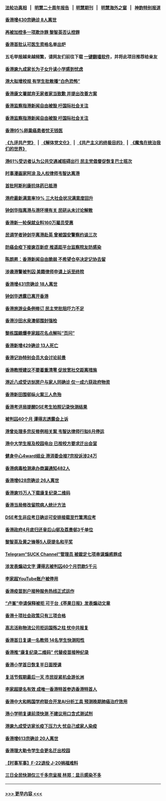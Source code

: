 #### [法轮功真相](https://github.com/gfw-breaker/truth/blob/master/README.md?t=0) &nbsp;&nbsp;|&nbsp;&nbsp; [明慧二十周年报告](https://github.com/gfw-breaker/mh-reports/blob/master/README.md?t=0) &nbsp;&nbsp;|&nbsp;&nbsp;[明慧期刊](https://github.com/gfw-breaker/mh-qikan) &nbsp;&nbsp;|&nbsp;&nbsp; [明慧海外之窗](https://github.com/gfw-breaker/mh-news/blob/master/README.md?t=0) &nbsp;&nbsp;|&nbsp;&nbsp; [神韵特别报道](https://github.com/gfw-breaker/mh-news/blob/master/shenyun.md?t=0)
#### [香港增430宗确诊 8人离世](../pages/nsc415/n13722079.md?t=04281151) 
#### [再被加控多一项欺诈罪 黎智英否认控罪](../pages/nsc415/n13722077.md?t=04281151) 
#### [香港首批认可医生资格名单出炉](../pages/nsc415/n13722070.md?t=04281151) 
#### 五毛举报越来越频繁，请网友们前往下载 [一键翻墙软件](https://github.com/gfw-breaker/ssr-accounts)，并将此项目推荐给亲友
#### [香港逾九成家长为子女升读小学感到忧虑](../pages/nsc415/n13722065.md?t=04281151) 
#### [港大拟增校规 有学生批散播“白色恐怖”](../pages/nsc415/n13722064.md?t=04281151) 
#### [香港康文署就弃无家者家当致歉 并提出改善方案](../pages/nsc415/n13722062.md?t=04281151) 
#### [香港监察指港新闻自由被毁 吁国际社会关注](../pages/nsc415/n13722060.md?t=04281151) 
#### [香港监察指港新闻自由被毁 吁国际社会关注](../pages/nsc415/n13721934.md?t=04281151) 
#### [香港95%卵巢癌患者忧无钱医](../pages/nsc415/n13721400.md?t=04281151) 
#### [《九评共产党》](https://github.com/begood0513/9ping.md/blob/master/README.md) &nbsp;|&nbsp; [《解体党文化》](../../../../jtdwh.md/blob/master/README.md)  &nbsp;|&nbsp; [《共产主义的终极目的》](../../../../gczydzjmd.md/blob/master/README.md) &nbsp;|&nbsp; [《魔鬼在统治我们的世界》](../../../../mgztzwmdsj.md/blob/master/README.md) 
#### [港61%受访者认为公共交通减班碍出行 民主党倡督促恢复巴士班次](../pages/nsc415/n13721375.md?t=04281151) 
#### [时事漫画家阿涂 及人权律师韦智达离港](../pages/nsc415/n13721394.md?t=04281151) 
#### [首批阿斯利康抗体药已抵港](../pages/nsc415/n13721387.md?t=04281151) 
#### [港府最新满意率19% 三大社会状况满意度回升](../pages/nsc415/n13721388.md?t=04281151) 
#### [钟剑华指离港与港环境有关 民研从未讨论解散](../pages/nsc415/n13721379.md?t=04281151) 
#### [香港新一轮保就业料160万雇员受惠](../pages/nsc415/n13721378.md?t=04281151) 
#### [民调学者钟剑华离港赴英 曾被国安警察约谈三次](../pages/nsc415/n13720696.md?t=04281151) 
#### [防癌会疫下接逾百新症 推遥距平台监察院友防感染](../pages/nsc415/n13720694.md?t=04281151) 
#### [陈朗昇：香港新闻自由脆弱 不希望仓卒决定记协去留](../pages/nsc415/n13720692.md?t=04281151) 
#### [涉袭港警被判囚 美籍律师申请上诉至终院](../pages/nsc415/n13720688.md?t=04281151) 
#### [香港增431宗确诊 18人离世](../pages/nsc415/n13720683.md?t=04281151) 
#### [钟剑华透露已离开香港](../pages/nsc415/n13720667.md?t=04281151) 
#### [香港旅游业条例修订 民主党批阻吓力不足](../pages/nsc415/n13720678.md?t=04281151) 
#### [香港沙田水泉澳邨围封强检](../pages/nsc415/n13719806.md?t=04281151) 
#### [黎栋国踢爆李家超花名点解叫“页问”](../pages/nsc415/n13719652.md?t=04281151) 
#### [香港新增429确诊 13人死亡](../pages/nsc415/n13719786.md?t=04281151) 
#### [香港记协特别会员大会讨论前景](../pages/nsc415/n13719771.md?t=04281151) 
#### [香港教授建议不要着重清零 促放宽社交距离措施](../pages/nsc415/n13719743.md?t=04281151) 
#### [港近八成受访㓥房户与家人同确诊 仅一成六获政府物资](../pages/nsc415/n13719733.md?t=04281151) 
#### [香港新田围邨纵火案三人危殆](../pages/nsc415/n13719704.md?t=04281151) 
#### [香港考评局提醒DSE考生拍照记录快测结果](../pages/nsc415/n13717308.md?t=04281151) 
#### [被判囚40个月 谭得志透露会上诉](../pages/nsc415/n13717301.md?t=04281151) 
#### [港曾处理多宗反修例相关案 韦智达律师行拟6月停运](../pages/nsc415/n13717292.md?t=04281151) 
#### [港中大学生报及校园电台 已按校方要求迁出会室](../pages/nsc415/n13717291.md?t=04281151) 
#### [健身中心4ward结业 港消委会接7宗投诉涉24万](../pages/nsc415/n13717287.md?t=04281151) 
#### [香港病毒检测承办商漏通知482人](../pages/nsc415/n13717277.md?t=04281151) 
#### [香港增628宗确诊 26人离世](../pages/nsc415/n13717252.md?t=04281151) 
#### [香港逾15万人下载康复纪录二维码](../pages/nsc415/n13716491.md?t=04281151) 
#### [香港当局修改留院病人统计方法](../pages/nsc415/n13716474.md?t=04281151) 
#### [DSE考生非应考日确诊可安排接载至竹篙湾应考](../pages/nsc415/n13716476.md?t=04281151) 
#### [香港政府4月底归还皇后山邨及荔景邨3千单位](../pages/nsc415/n13716471.md?t=04281151) 
#### [黎智英及黄之锋等5人获提名和平奖](../pages/nsc415/n13716467.md?t=04281151) 
#### [Telegram“SUCK Channel”管理员 被裁定七项串谋煽惑罪成](../pages/nsc415/n13716444.md?t=04281151) 
#### [涉发表煽动文字 谭得志被判囚40个月罚款5千元](../pages/nsc415/n13716432.md?t=04281151) 
#### [李家超YouTube账户被停用](../pages/nsc415/n13716415.md?t=04281151) 
#### [香港疫苗到户接种服务热线正式运作](../pages/nsc415/n13715682.md?t=04281151) 
#### [“卢峯”申请保释被拒 可于台《苹果日报》发表煽动文章](../pages/nsc415/n13715673.md?t=04281151) 
#### [香港十项社会政策只有三项合格](../pages/nsc415/n13715660.md?t=04281151) 
#### [高志活称物流公司拒运国殇之柱 忧中共报复](../pages/nsc415/n13715657.md?t=04281151) 
#### [香港首日复课一名教师 14名学生快测阳性](../pages/nsc415/n13715643.md?t=04281151) 
#### [香港推“康复纪录二维码” 代替疫苗接种纪录](../pages/nsc415/n13715637.md?t=04281151) 
#### [香港小学首日恢复半日面授课](../pages/nsc415/n13715634.md?t=04281151) 
#### [复活节假期最后一天 市民捉紧机会游长洲](../pages/nsc415/n13714875.md?t=04281151) 
#### [李家超提名有效 成唯一香港特首参选香港特首人](../pages/nsc415/n13714898.md?t=04281151) 
#### [香港中大和韩国学府联合开发AI分析工具 预测晚期肺癌治疗效用](../pages/nsc415/n13714889.md?t=04281151) 
#### [港小学明复课前须快测 不建议用口含式测试剂](../pages/nsc415/n13714861.md?t=04281151) 
#### [港逾九成受访家长疫下压力大 忧自己或家人染疫](../pages/nsc415/n13714856.md?t=04281151) 
#### [香港增613宗确诊 20人离世](../pages/nsc415/n13714840.md?t=04281151) 
#### [香港理大勒令学生会更名迁出校园](../pages/nsc415/n13713537.md?t=04281151) 
#### [【时事军事】F-22退役  J-20祸福难料](../pages/nsc415/n13710975.md?t=04281151) 
#### [三日全民快测仅三千多宗呈报 林郑：显示感染不多](../pages/nsc415/n13711145.md?t=04281151) 

----
#### [ >>> 更早内容 <<< ](../indexes/nsc415-earlier.md)
